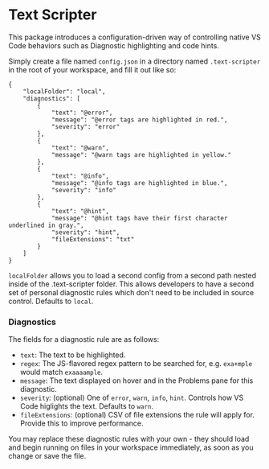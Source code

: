 # Text Scripter

This package introduces a configuration-driven way of controlling native VS Code behaviors such as Diagnostic highlighting and code hints.

Simply create a file named `config.json` in a directory named `.text-scripter` in the root of your workspace, and fill it out like so:

```
{
    "localFolder": "local",
    "diagnostics": [
        {
            "text": "@error",
            "message": "@error tags are highlighted in red.",
            "severity": "error"
        },
        {
            "text": "@warn",
            "message": "@warn tags are highlighted in yellow."
        },
        {
            "text": "@info",
            "message": "@info tags are highlighted in blue.",
            "severity": "info"
        },
        {
            "text": "@hint",
            "message": "@hint tags have their first character underlined in gray.",
            "severity": "hint",
            "fileExtensions": "txt"
        }
    ]
}
```

`localFolder` allows you to load a second config from a second path nested inside of
the .text-scripter folder. This allows developers to have a second set of personal
diagnostic rules which don't need to be included in source control. Defaults to `local`.

### Diagnostics
The fields for a diagnostic rule are as follows:

- `text`: The text to be highlighted.
- `regex`: The JS-flavored regex pattern to be searched for, e.g. `exa+mple` would match `exaaaample`.
- `message`: The text displayed on hover and in the Problems pane for this diagnostic.
- `severity`: (optional) One of `error`, `warn`, `info`, `hint`. Controls how VS Code higlights the text. Defaults to `warn`.
- `fileExtensions`: (optional) CSV of file extensions the rule will apply for. Provide this to improve performance.

You may replace these diagnostic rules with your own - they should load and begin running on files in your workspace immediately, as soon as you change or save the file.